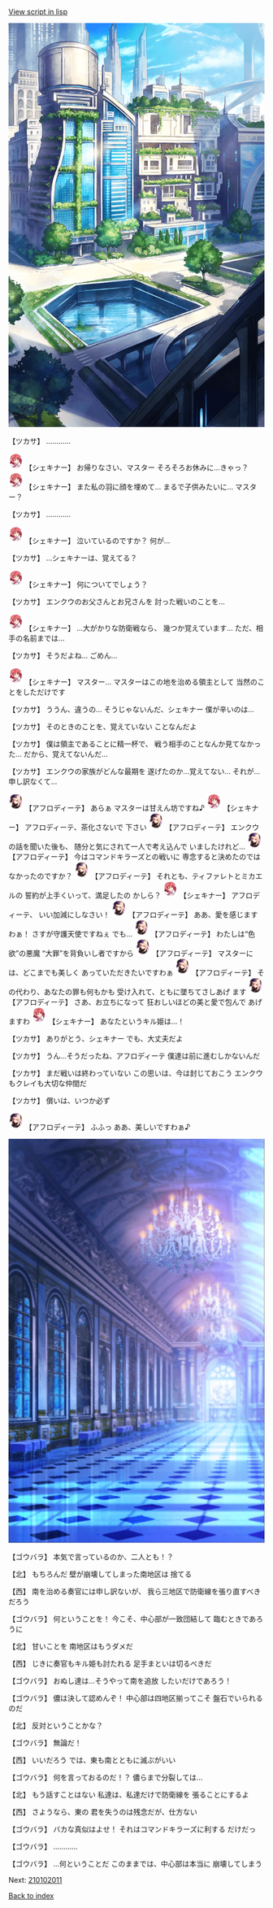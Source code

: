 [View script in lisp](../scripts/210101120.txt)

![in_city.png](../images/backgrounds/in_city.png)

【ツカサ】
…………

<img src="../images/units/3400711.png" alt="3400711.png" height="34"/>
【シェキナー】
お帰りなさい、マスター
そろそろお休みに…きゃっ？

<img src="../images/units/3400711.png" alt="3400711.png" height="34"/>
【シェキナー】
また私の羽に顔を埋めて…
まるで子供みたいに…
マスター？

【ツカサ】
…………

<img src="../images/units/3400711.png" alt="3400711.png" height="34"/>
【シェキナー】
泣いているのですか？
何が…

【ツカサ】
…シェキナーは、覚えてる？

<img src="../images/units/3400711.png" alt="3400711.png" height="34"/>
【シェキナー】
何についてでしょう？

【ツカサ】
エンクウのお父さんとお兄さんを
討った戦いのことを…

<img src="../images/units/3400711.png" alt="3400711.png" height="34"/>
【シェキナー】
…大がかりな防衛戦なら、
幾つか覚えています…
ただ、相手の名前までは…

【ツカサ】
そうだよね…
ごめん…

<img src="../images/units/3400711.png" alt="3400711.png" height="34"/>
【シェキナー】
マスター…
マスターはこの地を治める領主として
当然のことをしただけです

【ツカサ】
ううん、違うの…
そうじゃないんだ、シェキナー
僕が辛いのは…

【ツカサ】
そのときのことを、覚えていない
ことなんだよ

【ツカサ】
僕は領主であることに精一杯で、
戦う相手のことなんか見てなかった…
だから、覚えてないんだ…

【ツカサ】
エンクウの家族がどんな最期を
遂げたのか…覚えてない…
それが…申し訳なくて…

<img src="../images/units/5401311.png" alt="5401311.png" height="34"/>
【アフロディーテ】
あらぁ
マスターは甘えん坊ですね♪

<img src="../images/units/3400711.png" alt="3400711.png" height="34"/>
【シェキナー】
アフロディーテ、茶化さないで
下さい

<img src="../images/units/5401311.png" alt="5401311.png" height="34"/>
【アフロディーテ】
エンクウの話を聞いた後も、
随分と気にされて一人で考え込んで
いましたけれど…

<img src="../images/units/5401311.png" alt="5401311.png" height="34"/>
【アフロディーテ】
今はコマンドキラーズとの戦いに
専念すると決めたのでは
なかったのですか？

<img src="../images/units/5401311.png" alt="5401311.png" height="34"/>
【アフロディーテ】
それとも、ティファレトとミカエルの
誓約が上手くいって、満足したの
かしら？

<img src="../images/units/3400711.png" alt="3400711.png" height="34"/>
【シェキナー】
アフロディーテ、
いい加減にしなさい！

<img src="../images/units/5401311.png" alt="5401311.png" height="34"/>
【アフロディーテ】
ああ、愛を感じますわぁ！
さすが守護天使ですねぇ
でも…

<img src="../images/units/5401311.png" alt="5401311.png" height="34"/>
【アフロディーテ】
わたしは“色欲”の悪魔
“大罪”を背負いし者ですから

<img src="../images/units/5401311.png" alt="5401311.png" height="34"/>
【アフロディーテ】
マスターには、どこまでも美しく
あっていただきたいですわぁ

<img src="../images/units/5401311.png" alt="5401311.png" height="34"/>
【アフロディーテ】
その代わり、あなたの罪も何もかも
受け入れて、ともに墜ちてさしあげ
ます

<img src="../images/units/5401311.png" alt="5401311.png" height="34"/>
【アフロディーテ】
さあ、お立ちになって
狂おしいほどの美と愛で包んで
あげますわ

<img src="../images/units/3400711.png" alt="3400711.png" height="34"/>
【シェキナー】
あなたというキル姫は…！

【ツカサ】
ありがとう、シェキナー
でも、大丈夫だよ

【ツカサ】
うん…そうだったね、アフロディーテ
僕達は前に進むしかないんだ

【ツカサ】
まだ戦いは終わっていない
この思いは、今は封じておこう
エンクウもクレイも大切な仲間だ

【ツカサ】
償いは、いつか必ず

<img src="../images/units/5401311.png" alt="5401311.png" height="34"/>
【アフロディーテ】
ふふっ
ああ、美しいですわぁ♪

![mamon_room.png](../images/backgrounds/mamon_room.png)

【ゴウバラ】
本気で言っているのか、二人とも！？

【北】
もちろんだ
壁が崩壊してしまった南地区は
捨てる

【西】
南を治める奏官には申し訳ないが、
我ら三地区で防衛線を張り直すべき
だろう

【ゴウバラ】
何ということを！
今こそ、中心部が一致団結して
臨むときであろうに

【北】
甘いことを
南地区はもうダメだ

【西】
じきに奏官もキル姫も討たれる
足手まといは切るべきだ

【ゴウバラ】
おぬし達は…そうやって南を追放
したいだけであろう！

【ゴウバラ】
儂は決して認めんぞ！
中心部は四地区揃ってこそ
盤石でいられるのだ

【北】
反対ということかな？

【ゴウバラ】
無論だ！

【西】
いいだろう
では、東も南とともに滅ぶがいい

【ゴウバラ】
何を言っておるのだ！？
儂らまで分裂しては…

【北】
もう話すことはない
私達は、私達だけで防衛線を
張ることにするよ

【西】
さようなら、東の
君を失うのは残念だが、仕方ない

【ゴウバラ】
バカな真似はよせ！
それはコマンドキラーズに利する
だけだっ

【ゴウバラ】
…………

【ゴウバラ】
…何ということだ
このままでは、中心部は本当に
崩壊してしまう

Next: [210102011](210102011.md)

[Back to index](index.md)
